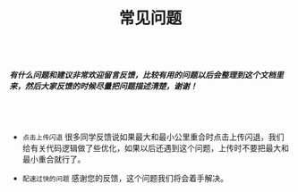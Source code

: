 <h1 align="center">常见问题</h1>

<br></br>
<h5> 有什么问题和建议非常欢迎留言反馈，比较有用的问题以后会整理到这个文档里来，然后大家反馈的时候尽量把问题描述清楚，谢谢！</h5>

<br></br>

- `点击上传闪退` 很多同学反馈说如果最大和最小公里重合时点击上传闪退，我们给有关代码逻辑做了些优化，如果以后还遇到这个问题，上传时不要把最大和最小重合就行了。

- `配速过快的问题` 感谢您的反馈，这个问题我们将会着手解决。